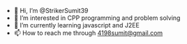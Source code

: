 - 👋 Hi, I’m @StrikerSumit39
- 👀 I’m interested in CPP programming and problem solving
- 🌱 I’m currently learning javascript and J2EE
- 📫 How to reach me through 4198sumit@gmail.com 

<!---
StrikerSumit39/StrikerSumit39 is a ✨ special ✨ repository because its `README.md` (this file) appears on your GitHub profile.
You can click the Preview link to take a look at your changes.
--->
